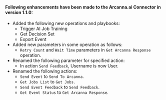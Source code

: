 #### Following enhancements have been made to the Arcanna.ai Connector in version 1.1.0:

- Added the following new operations and playbooks:
    - Trigger AI Job Training
    - Get Decision Set
    - Export Event
- Added new parameters in some operation as follows:
    - `Retry Count` and `Wait Time` parameters in `Get Arcanna Response` operation.
- Renamed the following parameter for specified action:
    - In action `Send Feedback`, Username is now User.
- Renamed the following actions:
    - `Send Event` to `Send To Arcanna`.
    - `Get Jobs List` to `Get Jobs`.
    - `Send Event Feedback` to `Send Feedback`.
    - `Get Event Status` to `Get Arcanna Response`.